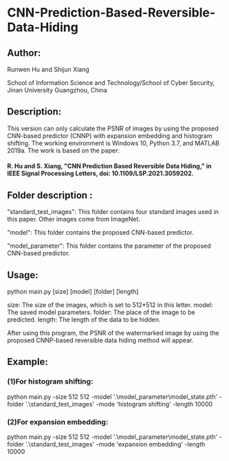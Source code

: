 # CNN-Prediction-Based-Reversible-Data-Hiding


## Author: 

Runwen Hu and Shijun Xiang

School of Information Science and Technology/School of Cyber Security, Jinan University
Guangzhou, China



## Description:

This version can only calculate the PSNR of images by using the proposed CNN-based predictor (CNNP) with expansion embedding and histogram shifting. The working environment is Windows 10, Python 3.7, and MATLAB 2019a. The work is based on the paper:

   #### R. Hu and S. Xiang, "CNN Prediction Based Reversible Data Hiding," in IEEE Signal Processing Letters, doi: 10.1109/LSP.2021.3059202.



## Folder description :

"standard_test_images":  This folder contains four standard images used in this paper. Other images come from ImageNet.

"model":                          This folder contains the proposed CNN-based predictor.

"model_parameter":         This folder contains the parameter of the proposed CNN-based predictor.


## Usage:

python main.py [size] [model] [folder] [length] 

size:                 The size of the images, which is set to 512*512 in this letter.
model:             The saved model parameters.
folder:              The place of the image to be predicted.
length:             The length of the data to be hidden.


After using this program, the PSNR of the watermarked image by using the proposed CNNP-based reversible data hiding method will appear.

## Example:

### (1)For histogram shifting:

python main.py -size 512 512 -model '.\model_parameter\model_state.pth' -folder '.\standard_test_images' -mode 'histogram shifting' -length 10000


### (2)For expansion embedding:

python main.py -size 512 512 -model '.\model_parameter\model_state.pth' -folder '.\standard_test_images' -mode 'expansion embedding' -length 10000










